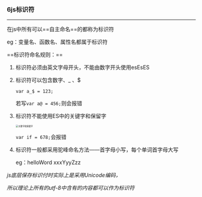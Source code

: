 ### 6js标识符

---

 在js中所有可以==自主命名==的都称为标识符

eg：变量名、函数名、属性名都属于标识符

==标识符命名规则：==

1. 标识符必须由英文字母开头，不能由数字开头使用esEsES

2. 标识符可以包含数字、_ 、$

	`var a_$ = 123;`

	若写`var a@ = 456;`则会报错

3. 标识符不能使用ES中的关键字和保留字

	<img src="C:\Users\Lenovo\Pictures\Saved Pictures\1.jpg" alt="关键字和保留字" style="zoom:40%;" /> 

	`var if = 678;`会报错

4. 标识符一般都采用驼峰命名方法——首字母小写，每个单词首字母大写

	eg：helloWord  xxxYyyZzz

*js底层保存标识付时实际上是采用Unicode编码，*

   *所以理论上所有的utf-8中含有的内容都可以作为标识符*